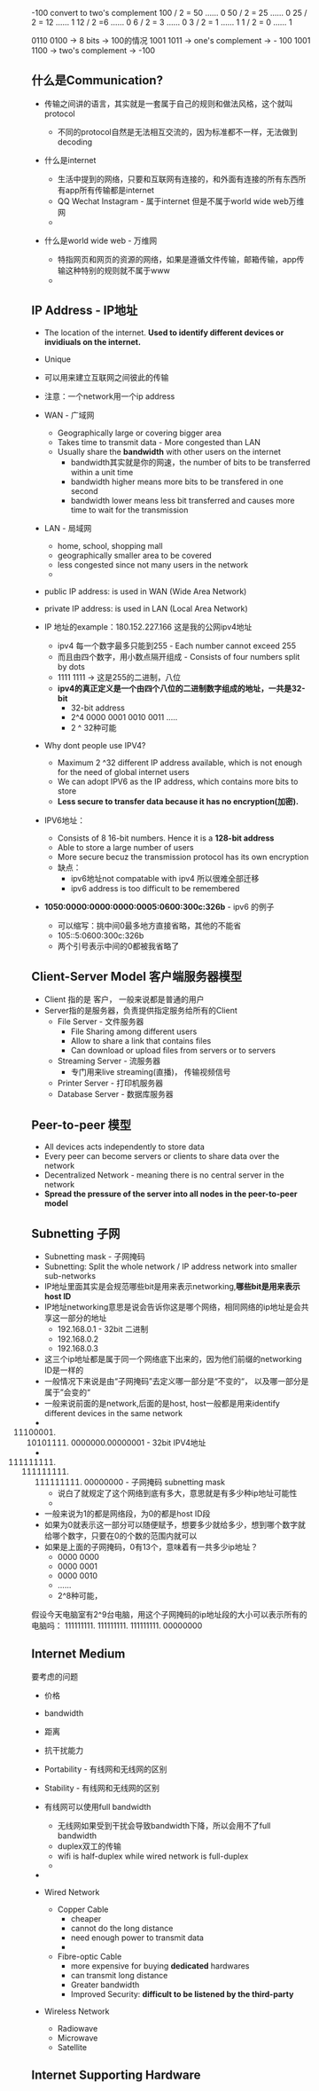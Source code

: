-100 convert to two's complement
100 / 2 = 50 …… 0
50 / 2 = 25 …… 0
25 / 2 = 12 …… 1
12 / 2 =6 …… 0
6 / 2 = 3 …… 0
3 / 2 = 1 …… 1
1 / 2 = 0 …… 1

0110 0100 -> 8 bits -> 100的情况
1001 1011 -> one's complement -> - 100
1001 1100 -> two's complement -> -100

## 什么是Communication?
- 传输之间讲的语言，其实就是一套属于自己的规则和做法风格，这个就叫protocol
	- 不同的protocol自然是无法相互交流的，因为标准都不一样，无法做到decoding


- 什么是internet
	- 生活中提到的网络，只要和互联网有连接的，和外面有连接的所有东西所有app所有传输都是internet
	- QQ Wechat Instagram - 属于internet 但是不属于world wide web万维网
	- 
- 什么是world wide web - 万维网
	- 特指网页和网页的资源的网络，如果是遵循文件传输，邮箱传输，app传输这种特别的规则就不属于www
	- 
## IP Address - IP地址
- The location of the internet. **Used to identify different devices or invidiuals on the internet.**
- Unique
- 可以用来建立互联网之间彼此的传输
- 注意：一个network用一个ip address

- WAN - 广域网
	- Geographically large or covering bigger area
	- Takes time to transmit data - More congested than LAN
	- Usually share the **bandwidth** with other users on the internet
		- bandwidth其实就是你的网速，the number of bits to be transferred within a unit time
		- bandwidth higher means more bits to be transfered in one second
		- bandwidth lower means less bit transferred and causes more time to wait for the transmission
- LAN - 局域网
	- home, school, shopping mall
	- geographically smaller area to be covered
	- less congested since not many users in the network
	- 
- public IP address: is used in WAN (Wide Area Network)
- private IP address: is used in LAN (Local Area Network)

- IP 地址的example：180.152.227.166   这是我的公网ipv4地址
	- ipv4 每一个数字最多只能到255 - Each number cannot exceed 255
	- 而且由四个数字，用小数点隔开组成 - Consists of four numbers split by dots
	- 1111 1111 -> 这是255的二进制，八位
	- **ipv4的真正定义是一个由四个八位的二进制数字组成的地址，一共是32-bit**
		- 32-bit address
		- 2^4  0000 0001 0010 0011 .....
		- 2 ^ 32种可能
- Why dont people use IPV4?
	- Maximum 2 ^32 different IP address available, which is not enough for the need of global internet users
	- We can adopt IPV6 as the IP address, which contains more bits to store
	- **Less secure to transfer data because it has no encryption(加密).**
- IPV6地址：
	- Consists of 8  16-bit numbers. Hence it is a **128-bit address**
	- Able to store a large number of users
	- More secure becuz the transmission protocol has its own encryption
	- 缺点：
		- ipv6地址not compatable with ipv4 所以很难全部迁移
		- ipv6 address is too difficult to be remembered
- **1050:0000:0000:0000:0005:0600:300c:326b** - ipv6 的例子
	- 可以缩写：挑中间0最多地方直接省略，其他的不能省
	- 105::5:0600:300c:326b
	- 两个引号表示中间的0都被我省略了


## Client-Server Model   客户端服务器模型
- Client 指的是 客户， 一般来说都是普通的用户
- Server指的是服务器，负责提供指定服务给所有的Client
	- File Server - 文件服务器
		- File Sharing among different users
		- Allow to share a link that contains files
		- Can download or upload files from servers or to servers
	 - Streaming Server - 流服务器
		 - 专门用来live streaming(直播)， 传输视频信号
	- Printer Server -  打印机服务器
	- Database Server - 数据库服务器

## Peer-to-peer 模型
- All devices acts independently to store data
- Every peer can become servers or clients to share data over the network
- Decentralized Network - meaning there is no central server in the network
- **Spread the pressure of the server into all nodes in the peer-to-peer model**

## Subnetting 子网
- Subnetting mask - 子网掩码
- Subnetting: Split the whole network / IP address network into smaller sub-networks
- IP地址里面其实是会规范哪些bit是用来表示networking,**哪些bit是用来表示host ID**
- IP地址networking意思是说会告诉你这是哪个网络，相同网络的ip地址是会共享这一部分的地址
	- 192.168.0.1 - 32bit 二进制
	- 192.168.0.2
	- 192.168.0.3
- 这三个ip地址都是属于同一个网络底下出来的，因为他们前缀的networking ID是一样的
- 一般情况下来说是由“子网掩码”去定义哪一部分是“不变的“， 以及哪一部分是属于”会变的“
- 一般来说前面的是network,后面的是host, host一般都是用来identify different devices in the same network
- 11100001. 10101111. 0000000.00000001 - 32bit IPV4地址
- 111111111.  111111111. 111111111. 00000000   - 子网掩码 subnetting mask
	- 说白了就规定了这个网络到底有多大，意思就是有多少种ip地址可能性
	- 
- 一般来说为1的都是网络段，为0的都是host ID段
- 如果为0就表示这一部分可以随便赋予，想要多少就给多少，想到哪个数字就给哪个数字，只要在0的个数的范围内就可以
- 如果是上面的子网掩码，0有13个，意味着有一共多少ip地址？
	- 0000 0000
	- 0000 0001
	- 0000 0010
	- ……
	- 2^8种可能，

假设今天电脑室有2^9台电脑，用这个子网掩码的ip地址段的大小可以表示所有的电脑吗： 111111111.  111111111. 111111111. 00000000 





## Internet Medium
要考虑的问题
- 价格
- bandwidth
- 距离
- 抗干扰能力
- Portability - 有线网和无线网的区别
- Stability - 有线网和无线网的区别
- 有线网可以使用full bandwidth
	- 无线网如果受到干扰会导致bandwidth下降，所以会用不了full bandwidth
	- duplex双工的传输
	- wifi is half-duplex while wired network is full-duplex
	- 
- 

- Wired Network
	- Copper Cable
		- cheaper
		- cannot do the long distance
		- need enough power to transmit data
		- 
	- Fibre-optic Cable
		- more expensive for buying **dedicated** hardwares
		- can transmit long distance
		- Greater bandwidth
		- Improved Security: **difficult to be listened by the third-party**
- Wireless Network
	- Radiowave
	- Microwave
	- Satellite


## 

## Internet Supporting Hardware

